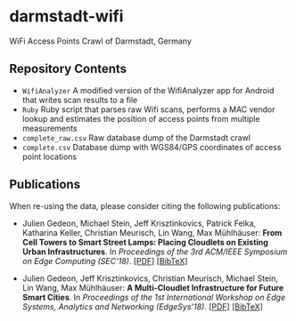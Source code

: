 # darmstadt-wifi
WiFi Access Points Crawl of Darmstadt, Germany


## Repository Contents
* ``WifiAnalyzer`` A modified version of the WifiAnalyzer app for Android that writes scan results to a file
* ``Ruby`` Ruby script that parses raw Wifi scans, performs a MAC vendor lookup and estimates the position of access points from multiple measurements
* ``complete_raw.csv`` Raw database dump of the Darmstadt crawl 
* ``complete.csv`` Database dump with WGS84/GPS coordinates of access point locations


## Publications
When re-using the data, please consider citing the following publications:

* Julien Gedeon, Michael Stein, Jeff Krisztinkovics, Patrick Felka, Katharina Keller, Christian Meurisch, Lin Wang, Max Mühlhäuser: **From Cell Towers to Smart Street Lamps: Placing Cloudlets on Existing Urban Infrastructures**. In *Proceedings of the 3rd ACM/IEEE Symposium on Edge Computing (SEC'18)*. [[PDF]](https://gedeon.tech/files/paper/2018/gedeon-urban-cloudlets.pdf) [[BibTeX]](https://fileserver.tk.informatik.tu-darmstadt.de/JG/bibtex/gedeon2018_sec.bib)

* Julien Gedeon, Jeff Krisztinkovics, Christian Meurisch, Michael Stein, Lin Wang, Max Mühlhäuser: **A Multi-Cloudlet Infrastructure for Future Smart Cities**. In *Proceedings of the 1st International Workshop on Edge Systems, Analytics and Networking (EdgeSys'18)*. [[PDF]](https://gedeon.tech/files/paper/2018/gedeon-multi_cloudlet.pdf) [[BibTeX]](https://fileserver.tk.informatik.tu-darmstadt.de/JG/bibtex/gedeon2018_edgesys.bib)
